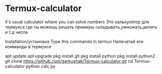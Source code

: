 # Termux-calculator
it's usual calculator where you can solve numbers Это калькулятор для термукса где ты можешь решать примеры складывать,умножать,делить и т.д числа

Installation/установка
Type this commands in termux
Напечатай эти комманды в термуксе

apt update 
apt upgrade
pkg install git
pkg install python
pkg install python2
git clone https://github.com/garkushak/Termux-calculator.git
cd Termux-calculator
python calc.py


